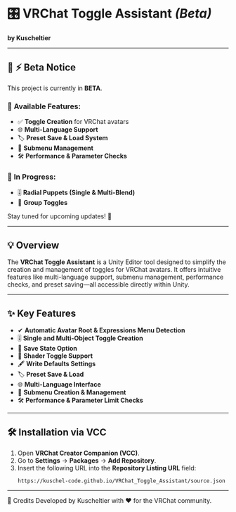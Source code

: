 # 🎛️ **VRChat Toggle Assistant** *(Beta)*  
**by Kuscheltier**  

---

## 🚧 **⚡ Beta Notice**  
This project is currently in **BETA**.  

### 🔧 **Available Features:**  
- ✅ **Toggle Creation** for VRChat avatars  
- 🌐 **Multi-Language Support**  
- 🏷️ **Preset Save & Load System**  
- 🔗 **Submenu Management**  
- 🛠 **Performance & Parameter Checks**  

### 🚀 **In Progress:**  
- 🎚 **Radial Puppets (Single & Multi-Blend)**  
- 🧩 **Group Toggles**  

Stay tuned for upcoming updates! 🎉  

---

## 💡 **Overview**  
The **VRChat Toggle Assistant** is a Unity Editor tool designed to simplify the creation and management of toggles for VRChat avatars. It offers intuitive features like multi-language support, submenu management, performance checks, and preset saving—all accessible directly within Unity.

---

## ✨ **Key Features**  
- ✔ **Automatic Avatar Root & Expressions Menu Detection**  
- 🎚 **Single and Multi-Object Toggle Creation**  
- 🔄 **Save State Option**  
- 🌈 **Shader Toggle Support**  
- 🖋 **Write Defaults Settings**  
- 🏷️ **Preset Save & Load**  
- 🌐 **Multi-Language Interface**  
- 🔗 **Submenu Creation & Management**  
- 🛠 **Performance & Parameter Limit Checks**  

---

## 🛠 **Installation via VCC**  
1. Open **VRChat Creator Companion (VCC)**.  
2. Go to **Settings** → **Packages** → **Add Repository**.  
3. Insert the following URL into the **Repository Listing URL** field:  
   ```plaintext
   https://kuschel-code.github.io/VRChat_Toggle_Assistant/source.json
---
🎨 Credits
Developed by Kuscheltier with ❤️ for the VRChat community.
